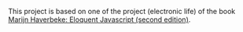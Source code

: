 This project is based on one of the project (electronic life) of the book [Marijn Haverbeke: Eloquent Javascript (second edition)](eloquentjavascript.net).
